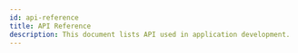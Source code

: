 ```yaml
---
id: api-reference
title: API Reference
description: This document lists API used in application development.
---
```

